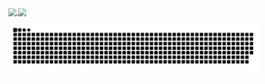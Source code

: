 <div>
  <a href="https://github.com/henrique-arruda">
  <img height="180em"   align="center" src="https://github-readme-stats.vercel.app/api?username=henrique-arruda&show_icons=true&theme=jolly&include_all_commits=true&count_private=true"/>
  <img height="180em"  align="center" src="https://github-readme-stats.vercel.app/api/top-langs/?username=henrique-arruda&&layout=compact&hide=shell&theme=jolly"/>

 <br>
<div  align="center"> 
 
  ![Snake animation](https://github.com/henrique-arruda/henrique-arruda/blob/output/github-contribution-grid-snake.svg)
 
</div>
